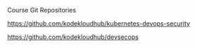 Course Git Repositories

https://github.com/kodekloudhub/kubernetes-devops-security

https://github.com/kodekloudhub/devsecops